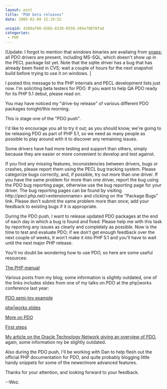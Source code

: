 ```yaml
---
layout: post
title: "PDO beta releases"
date: 2005-02-09 15:19:52

uniqid: 4209a708-d36b-8338-0558-209a70870fad
categories: 
 - PHP
---
```

<p>[Update: I forgot to mention that windows binaries are availaing from <a href="http://snaps.php.net/win32/PECL_5_0/">snaps</a>; all PDO drivers are present, including MS-SQL, which doesn't show up in the PECL package list yet.  Note that the sqlite driver has a bug that has already been fixed in CVS; wait a couple of hours for the next snapshot build before trying to use it on windows. ]   </p>
<p>I posted this message to the PHP internals and PECL development lists just now.  I'm soliciting beta testers for PDO.  If you want to help QA PDO ready for its PHP 5.1 debut, please read on.   </p>
<p>You may have noticed my &quot;drive-by release&quot; of various different PDO packages tonight/this morning.   </p>
<p>This is stage one of the &quot;PDO push&quot;.   </p>
<p>I'd like to encourage you all to try it out; as you should know, we're going to be releasing PDO as part of PHP 5.1, so we need as many people as possible to play around with it to discover any remaining issues.   </p>
<p>Some drivers have had more testing and support than others, simply because they are easier or more convenient to develop and test against.   </p>
<p>If you find any missing features, inconsistencies between drivers, bugs or crashes, please report them using the PECL bug tracking system.  Please categorize bugs correctly, and, if possible, try out more than one driver.  If you have the same problem for more than one driver, report the bug using the PDO bug reporting page, otherwise use the bug reporting page for your driver.  The bug reporting pages can be found by visiting http://pecl.php.net/&lt;extensionname&gt; and clicking on the &quot;Package Bugs&quot; link.  Please don't submit the same problem more than once; add your feedback to existing bugs if it is appropriate.   </p>
<p>During the PDO push, I want to release updated PDO packages at the end of each day in which a bug is found and fixed.  Please help me with this task by reporting any issues as clearly and completely as possible.  Now is the time to test and evaluate PDO; if we don't get enough feedback over the next couple of weeks, it won't make it into PHP 5.1 and you'll have to wait until the next major PHP release.   </p>
<p>You'll no doubt be wondering how to use PDO, so here are some useful resources:   </p>
<p><a href="http://www.php.net/manual/en/ref.pdo.php">The PHP manual</a>   </p>
<p>Various posts from my blog; some information is slightly outdated, one of the links includes slides from one of my talks on PDO at the php|works conference last year:   </p>
<p><a href="/blog/2004/sep/pdo-semi-toy-example">PDO semi-toy example</a>   </p>
<p><a href="/blog/2004/sep/pdo-slides-from-php-works">php|works slides</a>   </p>
<p><a href="/blog/2004/jul/more-on-pdo">More on PDO</a>   </p>
<p><a href="/blog/2004/may/first-steps-with-pdo">First steps</a>   </p>
<p><a href="http://www.oracle.com/technology/pub/articles/php_experts/otn_pdo_oracle5.html">My article on the Oracle Technology Network giving an overview of PDO</a>, again, some information my be slightly outdated.   </p>
<p>Also during the PDO push, I'll be working with Dan to help flesh out the official PHP documentation for PDO, and quite probably blogging little handy snippets for some of the newer/more advanced features.   </p>
<p>Thanks for your attention, and looking forward to your feedback.   </p>
<p>--Wez.  </p>
